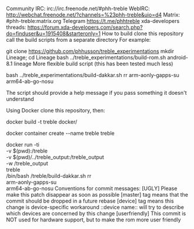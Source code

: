 Community
IRC: irc://irc.freenode.net/#phh-treble
WebIRC: http://webchat.freenode.net/?channels=%23phh-treble&uio=d4
Matrix: #phh-treble:matrix.org
Telegram https://t.me/phhtreble
xda-developers threads: https://forum.xda-developers.com/search.php?do=finduser&u=1915408&starteronly=1
How to build
clone this repository
call the build scripts from a separate directory
For example:

git clone https://github.com/phhusson/treble_experimentations
mkdir Lineage; cd Lineage
bash ../treble_experimentations/build-rom.sh android-8.1 lineage
More flexible build script
(this has been tested much less)

bash ../treble_experimentations/build-dakkar.sh rr
arm-aonly-gapps-su
arm64-ab-go-nosu

The script should provide a help message if you pass something it doesn't understand

Using Docker
clone this repository, then:

docker build -t treble docker/

docker container create --name treble treble

docker run -ti \
    -v $(pwd):/treble \
    -v $(pwd)/../treble_output:/treble_output \
    -w /treble_output \
    treble \
    /bin/bash /treble/build-dakkar.sh rr \
    arm-aonly-gapps-su \
    arm64-ab-go-nosu
Conventions for commit messages:
[UGLY] Please make this patch disappear as soon as possible
[master] tag means that the commit should be dropped in a future rebase
[device] tag means this change is device-specific workaround
::device name:: will try to describe which devices are concerned by this change
[userfriendly] This commit is NOT used for hardware support, but to make the rom more user friendly
